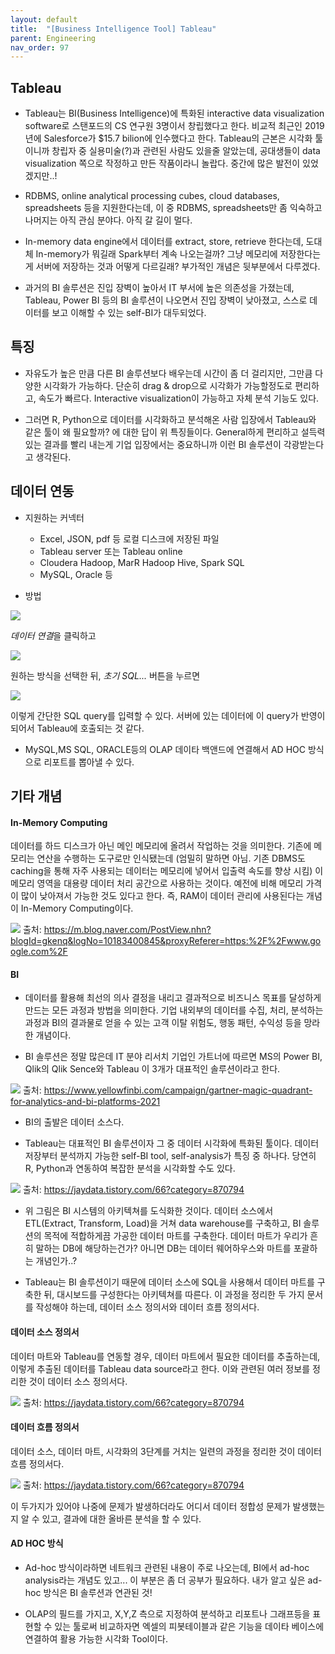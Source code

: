 ```yaml
---
layout: default
title:  "[Business Intelligence Tool] Tableau"
parent: Engineering
nav_order: 97
---
```




## Tableau

* Tableau는 BI(Business Intelligence)에 특화된 interactive data visualization software로 스탠포드의 CS 연구원 3명이서 창립했다고 한다. 비교적 최근인 2019년에 Salesforce가 $15.7 bilion에 인수했다고 한다. Tableau의 근본은 시각화 툴이니까 창립자 중 실용미술(?)과 관련된 사람도 있을줄 알았는데, 공대생들이 data visualization 쪽으로 작정하고 만든 작품이라니 놀랍다. 중간에 많은 발전이 있었겠지만..!

* RDBMS, online analytical processing cubes, cloud databases, spreadsheets 등을 지원한다는데, 이 중 RDBMS, spreadsheets만 좀 익숙하고 나머지는 아직 관심 분야다. 아직 갈 길이 멀다. 

* In-memory data engine에서 데이터를 extract, store, retrieve 한다는데, 도대체 In-memory가 뭐길래 Spark부터 계속 나오는걸까? 그냥 메모리에 저장한다는게 서버에 저장하는 것과 어떻게 다르길래? 부가적인 개념은 뒷부분에서 다루겠다.

* 과거의 BI 솔루션은 진입 장벽이 높아서 IT 부서에 높은 의존성을 가졌는데, Tableau, Power BI 등의 BI 솔루션이 나오면서 진입 장벽이 낮아졌고, 스스로 데이터를 보고 이해할 수 있는 self-BI가 대두되었다.



## 특징

* 자유도가 높은 만큼 다른 BI 솔루션보다 배우는데 시간이 좀 더 걸리지만, 그만큼 다양한 시각화가 가능하다. 단순히 drag & drop으로 시각화가 가능할정도로 편리하고, 속도가 빠르다. Interactive visualization이 가능하고 자체 분석 기능도 있다.

* 그러면 R, Python으로 데이터를 시각화하고 분석해온 사람 입장에서 Tableau와 같은 툴이 왜 필요할까? 에 대한 답이 위 특징들이다. General하게 편리하고 설득력있는 결과를 빨리 내는게 기업 입장에서는 중요하니까 이런 BI 솔루션이 각광받는다고 생각된다. 




## 데이터 연동

* 지원하는 커넥터
    * Excel, JSON, pdf 등 로컬 디스크에 저장된 파일
    * Tableau server 또는 Tableau online
    * Cloudera Hadoop, MarR Hadoop Hive, Spark SQL
    * MySQL, Oracle 등

* 방법

![](https://s-seo.github.io/assets/images/post_tableau_6.PNG) 

*데이터 연결*을 클릭하고

![](https://s-seo.github.io/assets/images/post_tableau_7.PNG) 

원하는 방식을 선택한 뒤, *초기 SQL...* 버튼을 누르면

![](https://s-seo.github.io/assets/images/post_tableau_9.PNG) 

이렇게 간단한 SQL query를 입력할 수 있다. 서버에 있는 데이터에 이 query가 반영이 되어서 Tableau에 호출되는 것 같다.

* MySQL,MS SQL, ORACLE등의 OLAP 데이타 백앤드에 연결해서 AD HOC 방식으로 리포트를 뽑아낼 수 있다.






## 기타 개념

#### In-Memory Computing

데이터를 하드 디스크가 아닌 메인 메모리에 올려서 작업하는 것을 의미한다. 기존에 메모리는 연산을 수행하는 도구로만 인식됐는데 (엄밀히 말하면 아님. 기존 DBMS도 caching을 통해 자주 사용되는 데이터는 메모리에 넣어서 입출력 속도를 향상 시킴) 이 메모리 영역을 대용량 데이터 처리 공간으로 사용하는 것이다. 예전에 비해 메모리 가격이 많이 낮아져서 가능한 것도 있다고 한다. 즉, RAM이 데이터 관리에 사용된다는 개념이 In-Memory Computing이다. 

![](https://s-seo.github.io/assets/images/post_tableau_1.PNG) 
출처: <https://m.blog.naver.com/PostView.nhn?blogId=gkenq&logNo=10183400845&proxyReferer=https:%2F%2Fwww.google.com%2F>


#### BI

* 데이터를 활용해 최선의 의사 결정을 내리고 결과적으로 비즈니스 목표를 달성하게 만드는 모든 과정과 방법을 의미한다. 기업 내외부의 데이터를 수집, 처리, 분석하는 과정과 BI의 결과물로 얻을 수 있는 고객 이탈 위험도, 행동 패턴, 수익성 등을 망라한 개념이다.

* BI 솔루션은 정말 많은데 IT 분야 리서치 기업인 가트너에 따르면 MS의 Power BI, Qlik의 Qlik Sence와 Tableau 이 3개가 대표적인 솔루션이라고 한다. 

![](https://s-seo.github.io/assets/images/post_tableau_2.PNG) 
출처: <https://www.yellowfinbi.com/campaign/gartner-magic-quadrant-for-analytics-and-bi-platforms-2021>

* BI의 출발은 데이터 소스다. 

* Tableau는 대표적인 BI 솔루션이자 그 중 데이터 시각화에 특화된 툴이다. 데이터 저장부터 분석까지 가능한 self-BI tool, self-analysis가 특징 중 하나다. 당연히 R, Python과 연동하여 복잡한 분석을 시각화할 수도 있다.

![](https://s-seo.github.io/assets/images/post_tableau_3.PNG) 
출처: <https://jaydata.tistory.com/66?category=870794>

* 위 그림은 BI 시스템의 아키텍쳐를 도식화한 것이다. 데이터 소스에서 ETL(Extract, Transform, Load)을 거쳐 data warehouse를 구축하고, BI 솔루션의 목적에 적합하게끔 가공한 데이터 마트를 구축한다. 데이터 마트가 우리가 흔히 말하는 DB에 해당하는건가? 아니면 DB는 데이터 웨어하우스와 마트를 포괄하는 개념인가..?

* Tableau는 BI 솔루션이기 때문에 데이터 소스에 SQL을 사용해서 데이터 마트를 구축한 뒤, 대시보드를 구성한다는 아키텍쳐를 따른다. 이 과정을 정리한 두 가지 문서를 작성해야 하는데, 데이터 소스 정의서와 데이터 흐름 정의서다. 

#### 데이터 소스 정의서
데이터 마트와 Tableau를 연동할 경우, 데이터 마트에서 필요한 데이터를 추출하는데, 이렇게 추출된 데이터를 Tableau data source라고 한다. 이와 관련된 여러 정보를 정리한 것이 데이터 소스 정의서다.

![](https://s-seo.github.io/assets/images/post_tableau_5.PNG) 
출처: <https://jaydata.tistory.com/66?category=870794>

#### 데이터 흐름 정의서
데이터 소스, 데이터 마트, 시각화의 3단계를 거치는 일련의 과정을 정리한 것이 데이터 흐름 정의서다. 

![](https://s-seo.github.io/assets/images/post_tableau_4.PNG) 
출처: <https://jaydata.tistory.com/66?category=870794>

이 두가지가 있어야 나중에 문제가 발생하더라도 어디서 데이터 정합성 문제가 발생했는지 알 수 있고, 결과에 대한 올바른 분석을 할 수 있다.




#### AD HOC 방식

* Ad-hoc 방식이라하면 네트워크 관련된 내용이 주로 나오는데, BI에서 ad-hoc analysis라는 개념도 있고... 이 부분은 좀 더 공부가 필요하다. 내가 알고 싶은 ad-hoc 방식은 BI 솔루션과 연관된 것!

* OLAP의 필드를 가지고, X,Y,Z 측으로 지정하여 분석하고 리포트나 그래프등을 표현할 수 있는 툴로써 비교하자면 엑셀의 피봇테이블과 같은 기능을 데이타 베이스에 연결하여 활용 가능한 시각화 Tool이다.



